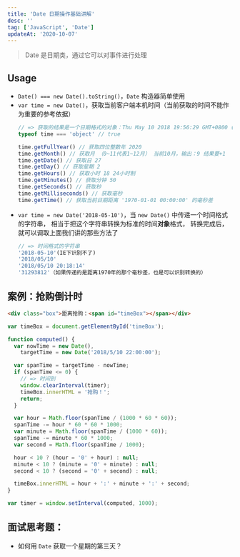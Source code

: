 ```yaml
---
title: 'Date 日期操作基础讲解'
desc: ''
tag: ['JavaScript', 'Date']
updateAt: '2020-10-07'
---
```


> Date 是日期类，通过它可以对事件进行处理

## Usage

- `Date() === new Date().toString()`，`Date` 构造器简单使用
- `var time = new Date()`，获取当前客户端本机时间（当前获取的时间不能作为重要的参考依据）
  ```js
  // => 获取的结果是一个日期格式的对象：Thu May 10 2018 19:56:29 GMT+0800 (中国标准时间)
  typeof time === 'object' // true

  time.getFullYear() // 获取四位整数年 2020
  time.getMonth() // 获取月 （0~11代表1~12月） 当前10月，输出：9 结果要+1
  time.getDate() // 获取日 27
  time.getDay() // 获取星期 2
  time.getHours() // 获取小时 18 24小时制
  time.getMinutes() // 获取分钟 50
  time.getSeconds() // 获取秒
  time.getMilliseconds() // 获取毫秒
  time.getTime() // 获取当前日期距离 '1970-01-01 00:00:00' 的毫秒差
  ```
- `var time = new Date('2018-05-10')`，当 `new Date()` 中传递一个时间格式的字符串，
  相当于把这个字符串转换为标准的时间**对象**格式，
  转换完成后，就可以调取上面我们讲的那些方法了 
  ```javascript
  // => 时间格式的字符串
  '2018-05-10'(IE下识别不了)
  '2018/05/10'
  '2018/05/10 20:18:14'
  '31293812'（如果传递的是距离1970年的那个毫秒差，也是可以识别转换的）
  ```

## 案例：抢购倒计时

```html
<div class="box">距离抢购：<span id="timeBox"></span></div>
```

```js
var timeBox = document.getElementById('timeBox');

function computed() {
  var nowTime = new Date(),
    targetTime = new Date('2018/5/10 22:00:00');

  var spanTime = targetTime - nowTime;
  if (spanTime <= 0) {
    // => 时间到
    window.clearInterval(timer);
    timeBox.innerHTML = '抢购！';
    return;
  }

  var hour = Math.floor(spanTime / (1000 * 60 * 60));
  spanTime -= hour * 60 * 60 * 1000;
  var minute = Math.floor(spanTime / (1000 * 60));
  spanTime -= minute * 60 * 1000;
  var second = Math.floor(spanTime / 1000);

  hour < 10 ? (hour = '0' + hour) : null;
  minute < 10 ? (minute = '0' + minute) : null;
  second < 10 ? (second = '0' + second) : null;

  timeBox.innerHTML = hour + ':' + minute + ':' + second;
}

var timer = window.setInterval(computed, 1000);
```

## 面试思考题：

- 如何用 `Date` 获取一个星期的第三天？
